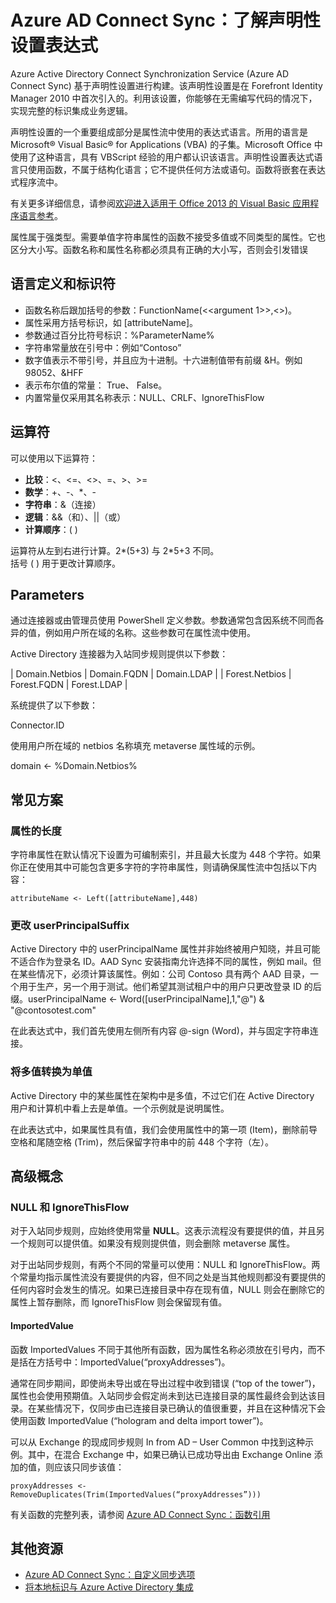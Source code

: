 <properties
	pageTitle="Azure AD Connect Sync：了解声明性设置表达式"
	description="说明声明性设置表达式"
	services="active-directory"
	documentationCenter=""
	authors="markusvi"
	manager="swadhwa"
	editor=""/>

<tags
	ms.service="active-directory"
	ms.date="07/27/2015"
	wacn.date="01/29/2016"/>


# Azure AD Connect Sync：了解声明性设置表达式

Azure Active Directory Connect Synchronization Service (Azure AD Connect Sync) 基于声明性设置进行构建。该声明性设置是在 Forefront Identity Manager 2010 中首次引入的。利用该设置，你能够在无需编写代码的情况下，实现完整的标识集成业务逻辑。

声明性设置的一个重要组成部分是属性流中使用的表达式语言。所用的语言是 Microsoft® Visual Basic® for Applications (VBA) 的子集。Microsoft Office 中使用了这种语言，具有 VBScript 经验的用户都认识该语言。声明性设置表达式语言只使用函数，不属于结构化语言；它不提供任何方法或语句。函数将嵌套在表达式程序流中。

有关更多详细信息，请参阅[欢迎进入适用于 Office 2013 的 Visual Basic 应用程序语言参考](https://msdn.microsoft.com/library/gg264383(v=office.15).aspx)。

属性属于强类型。需要单值字符串属性的函数不接受多值或不同类型的属性。它也区分大小写。函数名称和属性名称都必须具有正确的大小写，否则会引发错误





## 语言定义和标识符

- 函数名称后跟加括号的参数：FunctionName(<<argument 1>>,<<argument N>>)。
- 属性采用方括号标识，如 [attributeName]。
- 参数通过百分比符号标识：%ParameterName%
- 字符串常量放在引号中：例如“Contoso”
- 数字值表示不带引号，并且应为十进制。十六进制值带有前缀 &H。例如98052、&HFF
- 表示布尔值的常量： True、 False。
- 内置常量仅采用其名称表示：NULL、CRLF、IgnoreThisFlow


## 运算符

可以使用以下运算符：

- **比较**：<、<=、<>、=、>、>=
- **数学**：+、-、*、-
- **字符串**：&（连接）
- **逻辑**：&&（和）、||（或）
- **计算顺序**：( )



运算符从左到右进行计算。2*(5+3) 与 2*5+3 不同。<br> 括号 ( ) 用于更改计算顺序。





## Parameters

通过连接器或由管理员使用 PowerShell 定义参数。参数通常包含因系统不同而各异的值，例如用户所在域的名称。这些参数可在属性流中使用。

Active Directory 连接器为入站同步规则提供以下参数：

 
| Domain.Netbios | Domain.FQDN | Domain.LDAP | | Forest.Netbios | Forest.FQDN | Forest.LDAP |
 

系统提供了以下参数：

Connector.ID

使用用户所在域的 netbios 名称填充 metaverse 属性域的示例。

domain <- %Domain.Netbios%

## 常见方案

### 属性的长度

字符串属性在默认情况下设置为可编制索引，并且最大长度为 448 个字符。如果你正在使用其中可能包含更多字符的字符串属性，则请确保属性流中包括以下内容：

`attributeName <- Left([attributeName],448)`

### 更改 userPrincipalSuffix

Active Directory 中的 userPrincipalName 属性并非始终被用户知晓，并且可能不适合作为登录名 ID。AAD Sync 安装指南允许选择不同的属性，例如 mail。但在某些情况下，必须计算该属性。例如：公司 Contoso 具有两个 AAD 目录，一个用于生产，另一个用于测试。他们希望其测试租户中的用户只更改登录 ID 的后缀。userPrincipalName <- Word([userPrincipalName],1,"@") & "@contosotest.com"

在此表达式中，我们首先使用左侧所有内容 @-sign (Word)，并与固定字符串连接。





### 将多值转换为单值

Active Directory 中的某些属性在架构中是多值，不过它们在 Active Directory 用户和计算机中看上去是单值。一个示例就是说明属性。

在此表达式中，如果属性具有值，我们会使用属性中的第一项 (Item)，删除前导空格和尾随空格 (Trim)，然后保留字符串中的前 448 个字符（左）。



## 高级概念

### NULL 和 IgnoreThisFlow

对于入站同步规则，应始终使用常量 **NULL**。这表示流程没有要提供的值，并且另一个规则可以提供值。如果没有规则提供值，则会删除 metaverse 属性。

对于出站同步规则，有两个不同的常量可以使用：NULL 和 IgnoreThisFlow。两个常量均指示属性流没有要提供的内容，但不同之处是当其他规则都没有要提供的任何内容时会发生的情况。如果已连接目录中存在现有值，NULL 则会在删除它的属性上暂存删除，而 IgnoreThisFlow 则会保留现有值。



#### ImportedValue

函数 ImportedValues 不同于其他所有函数，因为属性名称必须放在引号内，而不是括在方括号中：ImportedValue(“proxyAddresses”)。

通常在同步期间，即使尚未导出或在导出过程中收到错误 (“top of the tower”)，属性也会使用预期值。入站同步会假定尚未到达已连接目录的属性最终会到达该目录。在某些情况下，仅同步由已连接目录已确认的值很重要，并且在这种情况下会使用函数 ImportedValue (“hologram and delta import tower”)。

可以从 Exchange 的现成同步规则 In from AD – User Common 中找到这种示例。其中，在混合 Exchange 中，如果已确认已成功导出由 Exchange Online 添加的值，则应该只同步该值：


`proxyAddresses <- RemoveDuplicates(Trim(ImportedValues(“proxyAddresses”)))`

有关函数的完整列表，请参阅 [Azure AD Connect Sync：函数引用](/documentation/articles/active-directory-aadconnectsync-functions-reference)


## 其他资源

* [Azure AD Connect Sync：自定义同步选项](/documentation/articles/active-directory-aadconnectsync-whatis)
* [将本地标识与 Azure Active Directory 集成](/documentation/articles/active-directory-aadconnect)
 
<!--Image references-->

<!---HONumber=71-->